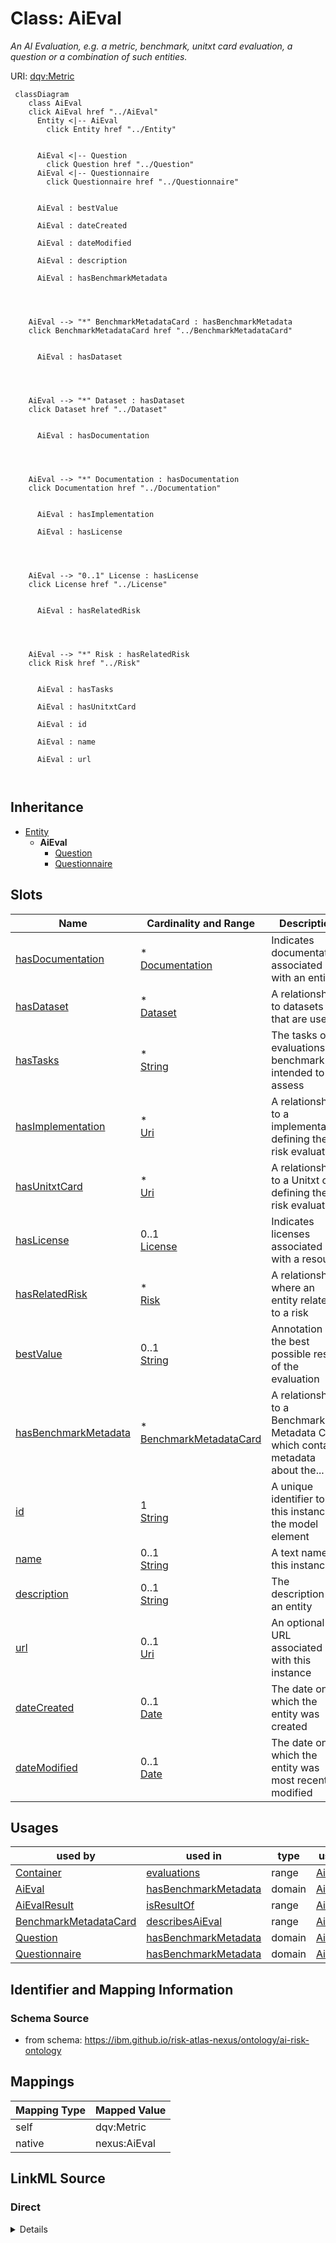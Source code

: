 

# Class: AiEval


_An AI Evaluation, e.g. a metric, benchmark, unitxt card evaluation, a question or a combination of such entities._





URI: [dqv:Metric](https://www.w3.org/TR/vocab-dqv/Metric)






```mermaid
 classDiagram
    class AiEval
    click AiEval href "../AiEval"
      Entity <|-- AiEval
        click Entity href "../Entity"
      

      AiEval <|-- Question
        click Question href "../Question"
      AiEval <|-- Questionnaire
        click Questionnaire href "../Questionnaire"
      
      
      AiEval : bestValue
        
      AiEval : dateCreated
        
      AiEval : dateModified
        
      AiEval : description
        
      AiEval : hasBenchmarkMetadata
        
          
    
    
    AiEval --> "*" BenchmarkMetadataCard : hasBenchmarkMetadata
    click BenchmarkMetadataCard href "../BenchmarkMetadataCard"

        
      AiEval : hasDataset
        
          
    
    
    AiEval --> "*" Dataset : hasDataset
    click Dataset href "../Dataset"

        
      AiEval : hasDocumentation
        
          
    
    
    AiEval --> "*" Documentation : hasDocumentation
    click Documentation href "../Documentation"

        
      AiEval : hasImplementation
        
      AiEval : hasLicense
        
          
    
    
    AiEval --> "0..1" License : hasLicense
    click License href "../License"

        
      AiEval : hasRelatedRisk
        
          
    
    
    AiEval --> "*" Risk : hasRelatedRisk
    click Risk href "../Risk"

        
      AiEval : hasTasks
        
      AiEval : hasUnitxtCard
        
      AiEval : id
        
      AiEval : name
        
      AiEval : url
        
      
```





## Inheritance
* [Entity](Entity.md)
    * **AiEval**
        * [Question](Question.md)
        * [Questionnaire](Questionnaire.md)



## Slots

| Name | Cardinality and Range | Description | Inheritance |
| ---  | --- | --- | --- |
| [hasDocumentation](hasDocumentation.md) | * <br/> [Documentation](Documentation.md) | Indicates documentation associated with an entity | direct |
| [hasDataset](hasDataset.md) | * <br/> [Dataset](Dataset.md) | A relationship to datasets that are used | direct |
| [hasTasks](hasTasks.md) | * <br/> [String](String.md) | The tasks or evaluations the benchmark is intended to assess | direct |
| [hasImplementation](hasImplementation.md) | * <br/> [Uri](Uri.md) | A relationship to a implementation defining the risk evaluation | direct |
| [hasUnitxtCard](hasUnitxtCard.md) | * <br/> [Uri](Uri.md) | A relationship to a Unitxt card defining the risk evaluation | direct |
| [hasLicense](hasLicense.md) | 0..1 <br/> [License](License.md) | Indicates licenses associated with a resource | direct |
| [hasRelatedRisk](hasRelatedRisk.md) | * <br/> [Risk](Risk.md) | A relationship where an entity relates to a risk | direct |
| [bestValue](bestValue.md) | 0..1 <br/> [String](String.md) | Annotation of the best possible result of the evaluation | direct |
| [hasBenchmarkMetadata](hasBenchmarkMetadata.md) | * <br/> [BenchmarkMetadataCard](BenchmarkMetadataCard.md) | A relationship to a Benchmark Metadata Card which contains metadata about the... | direct |
| [id](id.md) | 1 <br/> [String](String.md) | A unique identifier to this instance of the model element | [Entity](Entity.md) |
| [name](name.md) | 0..1 <br/> [String](String.md) | A text name of this instance | [Entity](Entity.md) |
| [description](description.md) | 0..1 <br/> [String](String.md) | The description of an entity | [Entity](Entity.md) |
| [url](url.md) | 0..1 <br/> [Uri](Uri.md) | An optional URL associated with this instance | [Entity](Entity.md) |
| [dateCreated](dateCreated.md) | 0..1 <br/> [Date](Date.md) | The date on which the entity was created | [Entity](Entity.md) |
| [dateModified](dateModified.md) | 0..1 <br/> [Date](Date.md) | The date on which the entity was most recently modified | [Entity](Entity.md) |





## Usages

| used by | used in | type | used |
| ---  | --- | --- | --- |
| [Container](Container.md) | [evaluations](evaluations.md) | range | [AiEval](AiEval.md) |
| [AiEval](AiEval.md) | [hasBenchmarkMetadata](hasBenchmarkMetadata.md) | domain | [AiEval](AiEval.md) |
| [AiEvalResult](AiEvalResult.md) | [isResultOf](isResultOf.md) | range | [AiEval](AiEval.md) |
| [BenchmarkMetadataCard](BenchmarkMetadataCard.md) | [describesAiEval](describesAiEval.md) | range | [AiEval](AiEval.md) |
| [Question](Question.md) | [hasBenchmarkMetadata](hasBenchmarkMetadata.md) | domain | [AiEval](AiEval.md) |
| [Questionnaire](Questionnaire.md) | [hasBenchmarkMetadata](hasBenchmarkMetadata.md) | domain | [AiEval](AiEval.md) |






## Identifier and Mapping Information







### Schema Source


* from schema: https://ibm.github.io/risk-atlas-nexus/ontology/ai-risk-ontology




## Mappings

| Mapping Type | Mapped Value |
| ---  | ---  |
| self | dqv:Metric |
| native | nexus:AiEval |







## LinkML Source

<!-- TODO: investigate https://stackoverflow.com/questions/37606292/how-to-create-tabbed-code-blocks-in-mkdocs-or-sphinx -->

### Direct

<details>
```yaml
name: AiEval
description: An AI Evaluation, e.g. a metric, benchmark, unitxt card evaluation, a
  question or a combination of such entities.
from_schema: https://ibm.github.io/risk-atlas-nexus/ontology/ai-risk-ontology
is_a: Entity
slots:
- hasDocumentation
- hasDataset
- hasTasks
- hasImplementation
- hasUnitxtCard
- hasLicense
- hasRelatedRisk
- bestValue
- hasBenchmarkMetadata
slot_usage:
  isComposedOf:
    name: isComposedOf
    description: A relationship indicating that an AI evaluation maybe composed of
      other AI evaluations (e.g. it's an overall average of other scores).
    range: AiEval
class_uri: dqv:Metric

```
</details>

### Induced

<details>
```yaml
name: AiEval
description: An AI Evaluation, e.g. a metric, benchmark, unitxt card evaluation, a
  question or a combination of such entities.
from_schema: https://ibm.github.io/risk-atlas-nexus/ontology/ai-risk-ontology
is_a: Entity
slot_usage:
  isComposedOf:
    name: isComposedOf
    description: A relationship indicating that an AI evaluation maybe composed of
      other AI evaluations (e.g. it's an overall average of other scores).
    range: AiEval
attributes:
  hasDocumentation:
    name: hasDocumentation
    description: Indicates documentation associated with an entity.
    from_schema: https://ibm.github.io/risk-atlas-nexus/ontology/ai-risk-ontology
    rank: 1000
    slot_uri: airo:hasDocumentation
    alias: hasDocumentation
    owner: AiEval
    domain_of:
    - Dataset
    - RiskTaxonomy
    - Action
    - AiEval
    - BenchmarkMetadataCard
    - BaseAi
    - LargeLanguageModelFamily
    range: Documentation
    multivalued: true
    inlined: false
  hasDataset:
    name: hasDataset
    description: A relationship to datasets that are used.
    from_schema: https://ibm.github.io/risk-atlas-nexus/ontology/ai-risk-ontology
    rank: 1000
    alias: hasDataset
    owner: AiEval
    domain_of:
    - AiEval
    range: Dataset
    multivalued: true
    inlined: false
  hasTasks:
    name: hasTasks
    description: The tasks or evaluations the benchmark is intended to assess.
    from_schema: https://ibm.github.io/risk-atlas-nexus/ontology/ai-risk-ontology
    rank: 1000
    alias: hasTasks
    owner: AiEval
    domain_of:
    - AiEval
    - BenchmarkMetadataCard
    range: string
    multivalued: true
    inlined: false
  hasImplementation:
    name: hasImplementation
    description: A relationship to a implementation defining the risk evaluation
    from_schema: https://ibm.github.io/risk-atlas-nexus/ontology/ai-risk-ontology
    rank: 1000
    slot_uri: schema:url
    alias: hasImplementation
    owner: AiEval
    domain_of:
    - AiEval
    range: uri
    multivalued: true
    inlined: false
  hasUnitxtCard:
    name: hasUnitxtCard
    description: A relationship to a Unitxt card defining the risk evaluation
    from_schema: https://ibm.github.io/risk-atlas-nexus/ontology/ai-risk-ontology
    rank: 1000
    slot_uri: schema:url
    alias: hasUnitxtCard
    owner: AiEval
    domain_of:
    - AiEval
    range: uri
    multivalued: true
    inlined: false
  hasLicense:
    name: hasLicense
    description: Indicates licenses associated with a resource
    from_schema: https://ibm.github.io/risk-atlas-nexus/ontology/ai-risk-ontology
    rank: 1000
    slot_uri: airo:hasLicense
    alias: hasLicense
    owner: AiEval
    domain_of:
    - Dataset
    - Documentation
    - RiskTaxonomy
    - AiEval
    - BenchmarkMetadataCard
    - BaseAi
    range: License
  hasRelatedRisk:
    name: hasRelatedRisk
    description: A relationship where an entity relates to a risk
    from_schema: https://ibm.github.io/risk-atlas-nexus/ontology/ai-risk-ontology
    rank: 1000
    domain: RiskConcept
    alias: hasRelatedRisk
    owner: AiEval
    domain_of:
    - Action
    - AiEval
    range: Risk
    multivalued: true
    inlined: false
  bestValue:
    name: bestValue
    description: Annotation of the best possible result of the evaluation
    from_schema: https://ibm.github.io/risk-atlas-nexus/ontology/ai-risk-ontology
    rank: 1000
    alias: bestValue
    owner: AiEval
    domain_of:
    - AiEval
    range: string
  hasBenchmarkMetadata:
    name: hasBenchmarkMetadata
    description: A relationship to a Benchmark Metadata Card which contains metadata
      about the benchmark.
    from_schema: https://ibm.github.io/risk-atlas-nexus/ontology/ai-risk-ontology
    rank: 1000
    domain: AiEval
    alias: hasBenchmarkMetadata
    owner: AiEval
    domain_of:
    - AiEval
    inverse: describesAiEval
    range: BenchmarkMetadataCard
    multivalued: true
    inlined: false
  id:
    name: id
    description: A unique identifier to this instance of the model element. Example
      identifiers include UUID, URI, URN, etc.
    from_schema: https://ibm.github.io/risk-atlas-nexus/ontology/ai-risk-ontology
    rank: 1000
    slot_uri: schema:identifier
    identifier: true
    alias: id
    owner: AiEval
    domain_of:
    - Entity
    range: string
    required: true
  name:
    name: name
    description: A text name of this instance.
    from_schema: https://ibm.github.io/risk-atlas-nexus/ontology/ai-risk-ontology
    rank: 1000
    slot_uri: schema:name
    alias: name
    owner: AiEval
    domain_of:
    - Entity
    - BenchmarkMetadataCard
    range: string
  description:
    name: description
    description: The description of an entity
    from_schema: https://ibm.github.io/risk-atlas-nexus/ontology/ai-risk-ontology
    rank: 1000
    slot_uri: schema:description
    alias: description
    owner: AiEval
    domain_of:
    - Entity
    range: string
  url:
    name: url
    description: An optional URL associated with this instance.
    from_schema: https://ibm.github.io/risk-atlas-nexus/ontology/ai-risk-ontology
    rank: 1000
    slot_uri: schema:url
    alias: url
    owner: AiEval
    domain_of:
    - Entity
    range: uri
  dateCreated:
    name: dateCreated
    description: The date on which the entity was created.
    from_schema: https://ibm.github.io/risk-atlas-nexus/ontology/ai-risk-ontology
    rank: 1000
    slot_uri: schema:dateCreated
    alias: dateCreated
    owner: AiEval
    domain_of:
    - Entity
    range: date
    required: false
  dateModified:
    name: dateModified
    description: The date on which the entity was most recently modified.
    from_schema: https://ibm.github.io/risk-atlas-nexus/ontology/ai-risk-ontology
    rank: 1000
    slot_uri: schema:dateModified
    alias: dateModified
    owner: AiEval
    domain_of:
    - Entity
    range: date
    required: false
class_uri: dqv:Metric

```
</details>